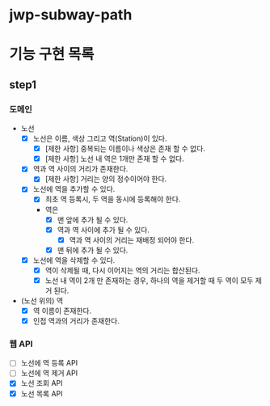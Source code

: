 # jwp-subway-path

# 기능 구현 목록

## step1

### 도메인

- 노선
    - [x] 노선은 이름, 색상 그리고 역(Station)이 있다.
        - [x] [제한 사항] 중복되는 이름이나 색상은 존재 할 수 없다.
        - [x] [제한 사항] 노선 내 역은 1개만 존재 할 수 없다.
    - [x] 역과 역 사이의 거리가 존재한다.
        - [x] [제한 사항] 거리는 양의 정수이어야 한다.
    - [x] 노선에 역을 추가할 수 있다.
        - [x] 최초 역 등록시, 두 역을 동시에 등록해야 한다.
        - 역은
            - [x] 맨 앞에 추가 될 수 있다.
            - [x] 역과 역 사이에 추가 될 수 있다.
                - [x] 역과 역 사이의 거리는 재배정 되어야 한다.
            - [x] 맨 뒤에 추가 될 수 있다.
    - [x] 노선에 역을 삭제할 수 있다.
        - [x] 역이 삭제될 때, 다시 이어지는 역의 거리는 합산된다.
        - [x] 노선 내 역이 2개 만 존재하는 경우, 하나의 역을 제거할 때 두 역이 모두 제거 된다.

- (노선 위의) 역
    - [x] 역 이름이 존재한다.
    - [x] 인접 역과의 거리가 존재한다.

### 웹 API

- [ ] 노선에 역 등록 API
- [ ] 노선에 역 제거 API
- [x] 노선 조회 API
- [x] 노선 목록 API
